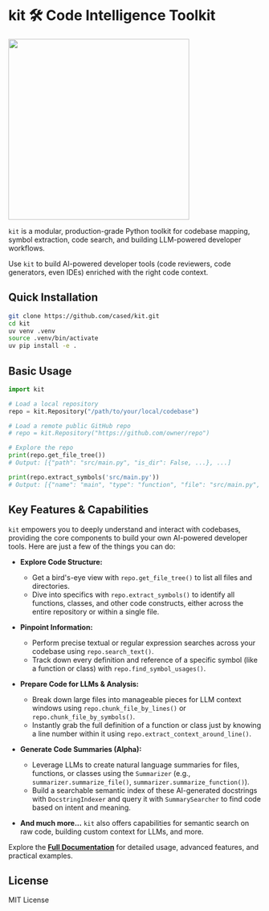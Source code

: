 # kit 🛠️ Code Intelligence Toolkit


<img src="https://github.com/user-attachments/assets/7bdfa9c6-94f0-4ee0-9fdd-cbd8bd7ec060" width="360">

`kit` is a modular, production-grade Python toolkit for codebase mapping, symbol extraction, code search, and building LLM-powered developer workflows. 

Use `kit` to build AI-powered developer tools (code reviewers, code generators, even IDEs) enriched with the right code context.

## Quick Installation

```bash
git clone https://github.com/cased/kit.git
cd kit
uv venv .venv
source .venv/bin/activate
uv pip install -e .
```

## Basic Usage

```python
import kit

# Load a local repository
repo = kit.Repository("/path/to/your/local/codebase")

# Load a remote public GitHub repo
# repo = kit.Repository("https://github.com/owner/repo")

# Explore the repo
print(repo.get_file_tree())
# Output: [{"path": "src/main.py", "is_dir": False, ...}, ...]

print(repo.extract_symbols('src/main.py'))
# Output: [{"name": "main", "type": "function", "file": "src/main.py", ...}, ...]
```

## Key Features & Capabilities

`kit` empowers you to deeply understand and interact with codebases, providing the core components to build your own AI-powered developer tools. Here are just a few of the things you can do:

*   **Explore Code Structure:**
    *   Get a bird's-eye view with `repo.get_file_tree()` to list all files and directories.
    *   Dive into specifics with `repo.extract_symbols()` to identify all functions, classes, and other code constructs, either across the entire repository or within a single file.

*   **Pinpoint Information:**
    *   Perform precise textual or regular expression searches across your codebase using `repo.search_text()`.
    *   Track down every definition and reference of a specific symbol (like a function or class) with `repo.find_symbol_usages()`.

*   **Prepare Code for LLMs & Analysis:**
    *   Break down large files into manageable pieces for LLM context windows using `repo.chunk_file_by_lines()` or `repo.chunk_file_by_symbols()`.
    *   Instantly grab the full definition of a function or class just by knowing a line number within it using `repo.extract_context_around_line()`.

*   **Generate Code Summaries (Alpha):**
    *   Leverage LLMs to create natural language summaries for files, functions, or classes using the `Summarizer` (e.g., `summarizer.summarize_file()`, `summarizer.summarize_function()`).
    *   Build a searchable semantic index of these AI-generated docstrings with `DocstringIndexer` and query it with `SummarySearcher` to find code based on intent and meaning.

*   **And much more...** `kit` also offers capabilities for semantic search on raw code, building custom context for LLMs, and more.

Explore the **[Full Documentation](https://kit.cased.com)** for detailed usage, advanced features, and practical examples.

## License

MIT License
